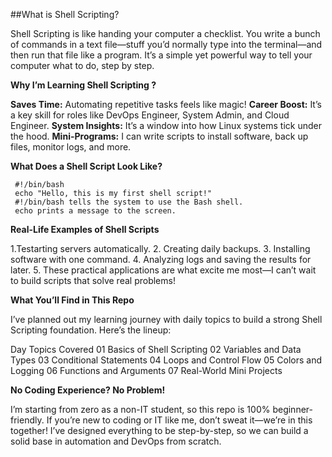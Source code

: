 ##What is Shell Scripting?

Shell Scripting is like handing your computer a checklist. You write a bunch of commands in a text file—stuff you’d normally type into the terminal—and then run that file like a program. It’s a simple yet powerful way to tell your computer what to do, step by step.

**Why I’m Learning Shell Scripting ?**

**Saves Time:** Automating repetitive tasks feels like magic! 
**Career Boost:** It’s a key skill for roles like DevOps Engineer, System Admin, and Cloud Engineer. 
**System Insights:** It’s a window into how Linux systems tick under the hood. 
**Mini-Programs:** I can write scripts to install software, back up files, monitor logs, and more. 


 
**What Does a Shell Script Look Like?**

     #!/bin/bash
     echo "Hello, this is my first shell script!"
     #!/bin/bash tells the system to use the Bash shell.
     echo prints a message to the screen.


**Real-Life Examples of Shell Scripts**

1.Testarting servers automatically.
2. Creating daily backups.
3. Installing software with one command.
4. Analyzing logs and saving the results for later.
5. These practical applications are what excite me most—I can’t wait to build scripts that solve real problems!

**What You’ll Find in This Repo**

I’ve planned out my learning journey with daily topics to build a strong Shell Scripting foundation. Here’s the lineup:


Day	Topics Covered
01	Basics of Shell Scripting
02	Variables and Data Types
03	Conditional Statements
04	Loops and Control Flow
05	Colors and Logging
06	Functions and Arguments
07	Real-World Mini Projects

**No Coding Experience? No Problem!**

I’m starting from zero as a non-IT student, so this repo is 100% beginner-friendly. If you’re new to coding or IT like me, don’t sweat it—we’re in this together! I’ve designed everything to be step-by-step, so we can build a solid base in automation and DevOps from scratch. 
